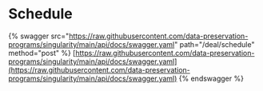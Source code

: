 # Schedule

{% swagger src="https://raw.githubusercontent.com/data-preservation-programs/singularity/main/api/docs/swagger.yaml" path="/deal/schedule" method="post" %}
[https://raw.githubusercontent.com/data-preservation-programs/singularity/main/api/docs/swagger.yaml](https://raw.githubusercontent.com/data-preservation-programs/singularity/main/api/docs/swagger.yaml)
{% endswagger %}
